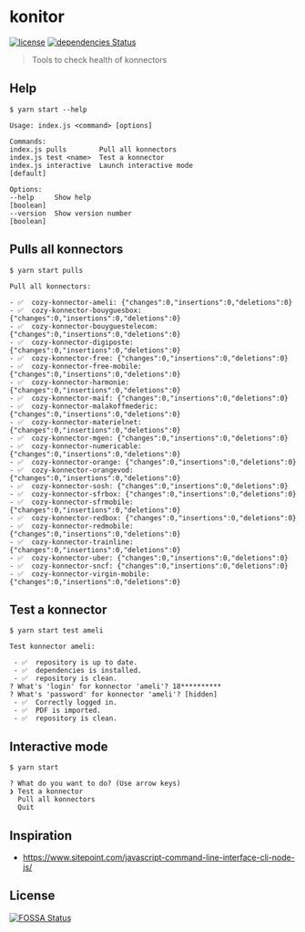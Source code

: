 # konitor

[![license](https://img.shields.io/github/license/konnectors/konitor.svg?style=flat-square)](https://github.com/konnectors/konitor/blob/master/LICENSE)
[![dependencies Status](https://david-dm.org/konnectors/konitor/status.svg?style=flat-square)](https://david-dm.org/konnectors/konitor)

> Tools to check health of konnectors

## Help

```
$ yarn start --help

Usage: index.js <command> [options]

Commands:
index.js pulls        Pull all konnectors
index.js test <name>  Test a konnector
index.js interactive  Launch interactive mode                        [default]

Options:
--help     Show help                                                 [boolean]
--version  Show version number                                       [boolean]
```

## Pulls all konnectors

```
$ yarn start pulls

Pull all konnectors:

- ✅  cozy-konnector-ameli: {"changes":0,"insertions":0,"deletions":0}
- ✅  cozy-konnector-bouyguesbox: {"changes":0,"insertions":0,"deletions":0}
- ✅  cozy-konnector-bouyguestelecom: {"changes":0,"insertions":0,"deletions":0}
- ✅  cozy-konnector-digiposte: {"changes":0,"insertions":0,"deletions":0}
- ✅  cozy-konnector-free: {"changes":0,"insertions":0,"deletions":0}
- ✅  cozy-konnector-free-mobile: {"changes":0,"insertions":0,"deletions":0}
- ✅  cozy-konnector-harmonie: {"changes":0,"insertions":0,"deletions":0}
- ✅  cozy-konnector-maif: {"changes":0,"insertions":0,"deletions":0}
- ✅  cozy-konnector-malakoffmederic: {"changes":0,"insertions":0,"deletions":0}
- ✅  cozy-konnector-materielnet: {"changes":0,"insertions":0,"deletions":0}
- ✅  cozy-konnector-mgen: {"changes":0,"insertions":0,"deletions":0}
- ✅  cozy-konnector-numericable: {"changes":0,"insertions":0,"deletions":0}
- ✅  cozy-konnector-orange: {"changes":0,"insertions":0,"deletions":0}
- ✅  cozy-konnector-orangevod: {"changes":0,"insertions":0,"deletions":0}
- ✅  cozy-konnector-sosh: {"changes":0,"insertions":0,"deletions":0}
- ✅  cozy-konnector-sfrbox: {"changes":0,"insertions":0,"deletions":0}
- ✅  cozy-konnector-sfrmobile: {"changes":0,"insertions":0,"deletions":0}
- ✅  cozy-konnector-redbox: {"changes":0,"insertions":0,"deletions":0}
- ✅  cozy-konnector-redmobile: {"changes":0,"insertions":0,"deletions":0}
- ✅  cozy-konnector-trainline: {"changes":0,"insertions":0,"deletions":0}
- ✅  cozy-konnector-uber: {"changes":0,"insertions":0,"deletions":0}
- ✅  cozy-konnector-sncf: {"changes":0,"insertions":0,"deletions":0}
- ✅  cozy-konnector-virgin-mobile: {"changes":0,"insertions":0,"deletions":0}
```

## Test a konnector

```
$ yarn start test ameli

Test konnector ameli:

 - ✅  repository is up to date.
 - ✅  dependencies is installed.
 - ✅  repository is clean.
? What's 'login' for konnector 'ameli'? 18**********
? What's 'password' for konnector 'ameli'? [hidden]
 - ✅  Correctly logged in.
 - ✅  PDF is imported.
 - ✅  repository is clean.
```

## Interactive mode

```
$ yarn start

? What do you want to do? (Use arrow keys)
❯ Test a konnector
  Pull all konnectors
  Quit
```

## Inspiration

- https://www.sitepoint.com/javascript-command-line-interface-cli-node-js/

## License

[![FOSSA Status](https://app.fossa.io/api/projects/git%2Bgithub.com%2Fkonnectors%2Fkonitor.svg?type=large)](https://app.fossa.io/projects/git%2Bgithub.com%2Fkonnectors%2Fkonitor?ref=badge_large)
